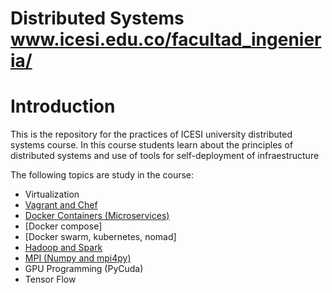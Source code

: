 # Distributed Systems www.icesi.edu.co/facultad_ingenieria/

# Introduction

This is the repository for the practices of ICESI university distributed systems course. In this course students learn about the principles of distributed systems and use of tools for self-deployment of infraestructure

The following topics are study in the course:
* Virtualization
* [Vagrant and Chef](https://github.com/ICESI/ds-vagrant)
* [Docker Containers (Microservices)](https://github.com/ICESI/ds-docker)
* [Docker compose]
* [Docker swarm, kubernetes, nomad]
* [Hadoop and Spark](https://github.com/ICESI/ds-hadoop)
* [MPI (Numpy and mpi4py)](https://github.com/ICESI/ds-mpi)
* GPU Programming (PyCuda)
* Tensor Flow
